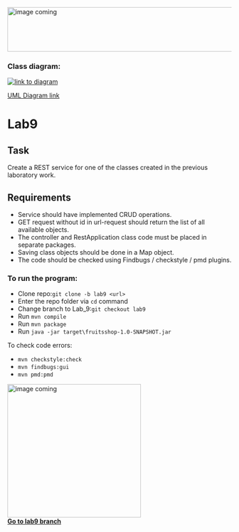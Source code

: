 <img src="https://encrypted-tbn0.gstatic.com/images?q=tbn:ANd9GcSNIpvMrNHbqDsOI3lSQCsIu-PEYa1O1weLuA&usqp=CAU" alt="image coming" width="1200" height ="100"/> <br>


### Class diagram:

<a href="https://drive.google.com/file/d/1YVd56iuDgkppQ48XoEcpEXYJo6nriDio/view?usp=sharing">
<img src="https://softlist.com.ua/upload/resize_cache/iblock/abc/219_219_140cd750bba9870f18aada2478b24840a/drawio.jpg" alt="link to diagram">
<p><figcaption> UML Diagram link </figcaption></p>
</a>

# Lab9
## Task

Create a REST service for one of the classes created in the previous laboratory work.<br>

## Requirements

- Service should have implemented CRUD operations.
- GET request without id in url-request should return the list of all available objects.
- The controller and RestApplication class code must be placed in separate packages.
- Saving class objects should be done in a Map object.
- The code should be checked using Findbugs / checkstyle / pmd plugins.

### To run the program:

- Clone repo:`git clone -b lab9 <url>`
- Enter the repo folder via `cd` command
- Change branch to Lab_9:`git checkout lab9`
- Run `mvn compile`
- Run `mvn package`
- Run `java -jar target\fruitsshop-1.0-SNAPSHOT.jar`

To check code errors:
- `mvn checkstyle:check`
- `mvn findbugs:gui`
- `mvn pmd:pmd`

<a href="https://github.com/Pashtetollo/Lab8/pull/2">
<img src="https://i0.wp.com/www.wishlovequotes.com/wp-content/uploads/2020/09/have-a-good-day-meme-1.jpg" alt="image coming" width="300" height ="300"/> <br>
<figcaption> <b> Go to lab9 branch </b> </figcaption>
</a>